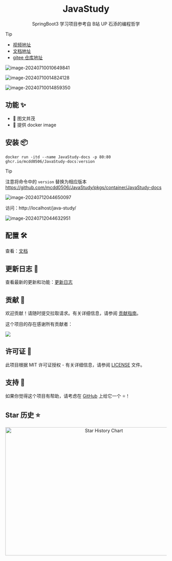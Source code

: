 <div align="center">

<h1 align="center">JavaStudy</h1>

SpringBoot3 学习项目参考自 B站 UP 石添的编程哲学

</div>

> [!TIP]
> - [视频地址](https://www.bilibili.com/video/BV16H4y1F7wa/?p=1&vd_source=9071a50b607525e6db8ba7b49bc960f5)
> - [文档地址](https://www.yuque.com/shitiantian-my2mt/uu4rgv/fvmuzygdqp64vfd0)
> - [gitee 仓库地址](https://gitee.com/stt0626/stt-study)

![image-20240710010649841](https://2024-cbq-1311841992.cos.ap-beijing.myqcloud.com/picgo/202407100106269.png)

![image-20240710014824128](https://2024-cbq-1311841992.cos.ap-beijing.myqcloud.com/picgo/202407100148111.png)

![image-20240710014859350](https://2024-cbq-1311841992.cos.ap-beijing.myqcloud.com/picgo/202407100149581.png)

## 功能 ✨

- 🧩 图文并茂
- 🔨 提供 docker image

## 安装 📦

```shell
docker run -itd --name JavaStudy-docs -p 80:80 ghcr.io/mcdd0506/JavaStudy-docs:version
```

> [!TIP]
>
> 注意将命令中的 `version` 替换为相应版本 https://github.com/mcdd0506/JavaStudy/pkgs/container/JavaStudy-docs

![image-20240712044650097](https://2024-cbq-1311841992.cos.ap-beijing.myqcloud.com/picgo/202407120446127.png)

访问：http://localhost/java-study/

![image-20240712044632951](https://2024-cbq-1311841992.cos.ap-beijing.myqcloud.com/picgo/202407120446482.png)

## 配置 🛠

查看：[文档](https://mcdd0506.github.io/JavaStudy/)


## 更新日志 📅

查看最新的更新和功能：[更新日志](https://github.com/mcdd0506/JavaStudy/blob/main/docs/CHANGELOG.md)

## 贡献 🤝

欢迎贡献！请随时提交拉取请求。有关详细信息，请参阅 [贡献指南](https://github.com/mcdd0506/JavaStudy/blob/main/CONTRIBUTING.md)。

这个项目的存在感谢所有贡献者：

<a href="https://github.com/mcdd0506/JavaStudy/graphs/contributors">
  <img src="https://contrib.rocks/image?repo=mcdd0506/JavaStudy" />
</a>

## 许可证 📄

此项目根据 MIT 许可证授权 - 有关详细信息，请参阅 [LICENSE](https://github.com/mcdd0506/JavaStudy/blob/main/LICENSE) 文件。

## 支持 💖

如果你觉得这个项目有帮助，请考虑在 [GitHub](https://github.com/mcdd0506/JavaStudy) 上给它一个 ⭐️！

## Star 历史 ⭐

<div align="center">

<img src="https://api.star-history.com/svg?repos=mcdd0506/JavaStudy&type=Date" width="600" height="400" alt="Star History Chart" valign="middle">

</div>
